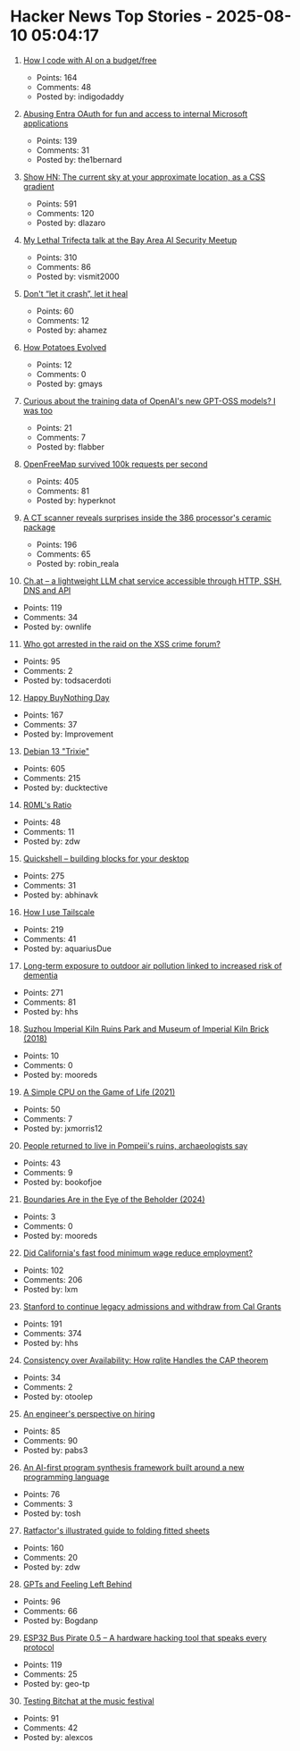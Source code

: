 # Hacker News Top Stories - 2025-08-10 05:04:17

1. [How I code with AI on a budget/free](https://wuu73.org/blog/aiguide1.html)
   - Points: 164
   - Comments: 48
   - Posted by: indigodaddy

2. [Abusing Entra OAuth for fun and access to internal Microsoft applications](https://research.eye.security/consent-and-compromise/)
   - Points: 139
   - Comments: 31
   - Posted by: the1bernard

3. [Show HN: The current sky at your approximate location, as a CSS gradient](https://sky.dlazaro.ca)
   - Points: 591
   - Comments: 120
   - Posted by: dlazaro

4. [My Lethal Trifecta talk at the Bay Area AI Security Meetup](https://simonwillison.net/2025/Aug/9/bay-area-ai/)
   - Points: 310
   - Comments: 86
   - Posted by: vismit2000

5. [Don't “let it crash”, let it heal](https://www.zachdaniel.dev/p/elixir-misconceptions-1)
   - Points: 60
   - Comments: 12
   - Posted by: ahamez

6. [How Potatoes Evolved](https://www.nhm.ac.uk/discover/news/2025/july/we-finally-solved-the-mystery-of-how-potatoes-evolved.html)
   - Points: 12
   - Comments: 0
   - Posted by: gmays

7. [Curious about the training data of OpenAI's new GPT-OSS models? I was too](https://twitter.com/jxmnop/status/1953899426075816164)
   - Points: 21
   - Comments: 7
   - Posted by: flabber

8. [OpenFreeMap survived 100k requests per second](https://blog.hyperknot.com/p/openfreemap-survived-100000-requests)
   - Points: 405
   - Comments: 81
   - Posted by: hyperknot

9. [A CT scanner reveals surprises inside the 386 processor's ceramic package](https://www.righto.com/2025/08/intel-386-package-ct-scan.html)
   - Points: 196
   - Comments: 65
   - Posted by: robin_reala

10. [Ch.at – a lightweight LLM chat service accessible through HTTP, SSH, DNS and API](https://ch.at/)
   - Points: 119
   - Comments: 34
   - Posted by: ownlife

11. [Who got arrested in the raid on the XSS crime forum?](https://krebsonsecurity.com/2025/08/who-got-arrested-in-the-raid-on-the-xss-crime-forum/)
   - Points: 95
   - Comments: 2
   - Posted by: todsacerdoti

12. [Happy BuyNothing Day](https://justbuynothing.com/)
   - Points: 167
   - Comments: 37
   - Posted by: Improvement

13. [Debian 13 "Trixie"](https://www.debian.org/News/2025/20250809)
   - Points: 605
   - Comments: 215
   - Posted by: ducktective

14. [R0ML's Ratio](https://blog.glyph.im/2025/08/r0mls-ratio.html)
   - Points: 48
   - Comments: 11
   - Posted by: zdw

15. [Quickshell – building blocks for your desktop](https://quickshell.org/)
   - Points: 275
   - Comments: 31
   - Posted by: abhinavk

16. [How I use Tailscale](https://chameth.com/how-i-use-tailscale/)
   - Points: 219
   - Comments: 41
   - Posted by: aquariusDue

17. [Long-term exposure to outdoor air pollution linked to increased risk of dementia](https://www.cam.ac.uk/research/news/long-term-exposure-to-outdoor-air-pollution-linked-to-increased-risk-of-dementia)
   - Points: 271
   - Comments: 81
   - Posted by: hhs

18. [Suzhou Imperial Kiln Ruins Park and Museum of Imperial Kiln Brick (2018)](https://www.theplan.it/eng/award-2018-Culture/suzhou-imperial-kiln-ruins-park-museum-of-imperial-kiln-brick-1)
   - Points: 10
   - Comments: 0
   - Posted by: mooreds

19. [A Simple CPU on the Game of Life (2021)](https://nicholas.carlini.com/writing/2021/unlimited-register-machine-game-of-life.html)
   - Points: 50
   - Comments: 7
   - Posted by: jxmorris12

20. [People returned to live in Pompeii's ruins, archaeologists say](https://www.bbc.com/news/articles/c62wx23y2v1o)
   - Points: 43
   - Comments: 9
   - Posted by: bookofjoe

21. [Boundaries Are in the Eye of the Beholder (2024)](https://planktonvalhalla.com/20240227-boundaries-are-in-the-eye-of-the-beholder/)
   - Points: 3
   - Comments: 0
   - Posted by: mooreds

22. [Did California's fast food minimum wage reduce employment?](https://www.nber.org/papers/w34033)
   - Points: 102
   - Comments: 206
   - Posted by: lxm

23. [Stanford to continue legacy admissions and withdraw from Cal Grants](https://www.forbes.com/sites/michaeltnietzel/2025/08/08/stanford-to-continue-legacy-admissions-and-withdraw-from-cal-grants/)
   - Points: 191
   - Comments: 374
   - Posted by: hhs

24. [Consistency over Availability: How rqlite Handles the CAP theorem](https://philipotoole.com/consistency-over-availability-how-rqlite-handles-the-cap-theorem/)
   - Points: 34
   - Comments: 2
   - Posted by: otoolep

25. [An engineer's perspective on hiring](https://jyn.dev/an-engineers-perspective-on-hiring)
   - Points: 85
   - Comments: 90
   - Posted by: pabs3

26. [An AI-first program synthesis framework built around a new programming language](https://queue.acm.org/detail.cfm?id=3746223)
   - Points: 76
   - Comments: 3
   - Posted by: tosh

27. [Ratfactor's illustrated guide to folding fitted sheets](https://ratfactor.com/cards/fitted-sheets)
   - Points: 160
   - Comments: 20
   - Posted by: zdw

28. [GPTs and Feeling Left Behind](https://whynothugo.nl/journal/2025/08/06/gpts-and-feeling-left-behind/)
   - Points: 96
   - Comments: 66
   - Posted by: Bogdanp

29. [ESP32 Bus Pirate 0.5 – A hardware hacking tool that speaks every protocol](https://github.com/geo-tp/ESP32-Bus-Pirate)
   - Points: 119
   - Comments: 25
   - Posted by: geo-tp

30. [Testing Bitchat at the music festival](https://primal.net/saunter/testing-bitchat-at-the-music-festival)
   - Points: 91
   - Comments: 42
   - Posted by: alexcos

